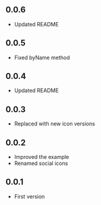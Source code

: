 ## 0.0.6

* Updated README

## 0.0.5

* Fixed byName method

## 0.0.4

* Updated README

## 0.0.3

* Replaced with new icon versions

## 0.0.2

* Improved the example
* Renamed social icons

## 0.0.1

* First version
